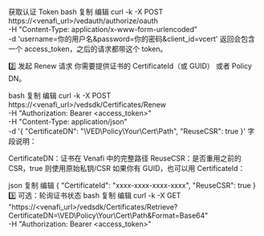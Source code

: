 获取认证 Token
bash
复制
编辑
curl -k -X POST https://<venafi_url>/vedauth/authorize/oauth \
  -H "Content-Type: application/x-www-form-urlencoded" \
  -d 'username=你的用户名&password=你的密码&client_id=vcert'
返回会包含一个 access_token，之后的请求都带这个 token。

2️⃣ 发起 Renew 请求
你需要提供证书的 CertificateId（或 GUID） 或者 Policy DN。

bash
复制
编辑
curl -k -X POST https://<venafi_url>/vedsdk/Certificates/Renew \
  -H "Authorization: Bearer <access_token>" \
  -H "Content-Type: application/json" \
  -d '{
    "CertificateDN": "\\VED\\Policy\\Your\\Cert\\Path",
    "ReuseCSR": true
  }'
字段说明：

CertificateDN：证书在 Venafi 中的完整路径
ReuseCSR：是否重用之前的 CSR，true 则使用原始私钥/CSR
如果你有 GUID，也可以用 CertificateId：

json
复制
编辑
{
  "CertificateId": "xxxx-xxxx-xxxx-xxxx",
  "ReuseCSR": true
}
3️⃣ 可选：轮询证书状态
bash
复制
编辑
curl -k -X GET "https://<venafi_url>/vedsdk/Certificates/Retrieve?CertificateDN=\\VED\\Policy\\Your\\Cert\\Path&Format=Base64" \
  -H "Authorization: Bearer <access_token>"
